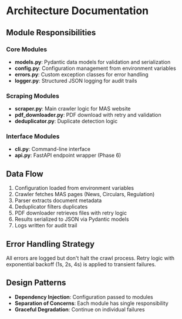 # Architecture Documentation

## Module Responsibilities

### Core Modules

- **models.py**: Pydantic data models for validation and serialization
- **config.py**: Configuration management from environment variables
- **errors.py**: Custom exception classes for error handling
- **logger.py**: Structured JSON logging for audit trails

### Scraping Modules

- **scraper.py**: Main crawler logic for MAS website
- **pdf_downloader.py**: PDF download with retry and validation
- **deduplicator.py**: Duplicate detection logic

### Interface Modules

- **cli.py**: Command-line interface
- **api.py**: FastAPI endpoint wrapper (Phase 6)

## Data Flow

1. Configuration loaded from environment variables
2. Crawler fetches MAS pages (News, Circulars, Regulation)
3. Parser extracts document metadata
4. Deduplicator filters duplicates
5. PDF downloader retrieves files with retry logic
6. Results serialized to JSON via Pydantic models
7. Logs written for audit trail

## Error Handling Strategy

All errors are logged but don't halt the crawl process. Retry logic with exponential backoff (1s, 2s, 4s) is applied to transient failures.

## Design Patterns

- **Dependency Injection**: Configuration passed to modules
- **Separation of Concerns**: Each module has single responsibility
- **Graceful Degradation**: Continue on individual failures

